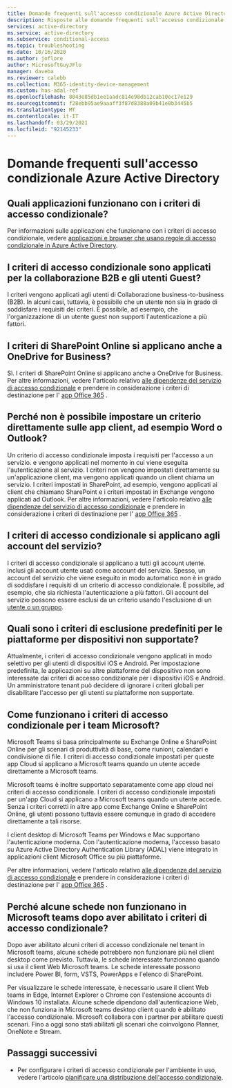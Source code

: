 ```yaml
---
title: Domande frequenti sull'accesso condizionale Azure Active Directory | Microsoft Docs
description: Risposte alle domande frequenti sull'accesso condizionale in Azure Active Directory.
services: active-directory
ms.service: active-directory
ms.subservice: conditional-access
ms.topic: troubleshooting
ms.date: 10/16/2020
ms.author: joflore
author: MicrosoftGuyJFlo
manager: daveba
ms.reviewer: calebb
ms.collection: M365-identity-device-management
ms.custom: has-adal-ref
ms.openlocfilehash: 8043e85db1ee1aadc814e98db12cab10ec17e129
ms.sourcegitcommit: f28ebb95ae9aaaff3f87d8388a09b41e0b3445b5
ms.translationtype: MT
ms.contentlocale: it-IT
ms.lasthandoff: 03/29/2021
ms.locfileid: "92145233"
---
```

# <a name="azure-active-directory-conditional-access-faqs"></a>Domande frequenti sull'accesso condizionale Azure Active Directory

## <a name="which-applications-work-with-conditional-access-policies"></a>Quali applicazioni funzionano con i criteri di accesso condizionale?

Per informazioni sulle applicazioni che funzionano con i criteri di accesso condizionale, vedere [applicazioni e browser che usano regole di accesso condizionale in Azure Active Directory](concept-conditional-access-cloud-apps.md).

## <a name="are-conditional-access-policies-enforced-for-b2b-collaboration-and-guest-users"></a>I criteri di accesso condizionale sono applicati per la collaborazione B2B e gli utenti Guest?

I criteri vengono applicati agli utenti di Collaborazione business-to-business (B2B). In alcuni casi, tuttavia, è possibile che un utente non sia in grado di soddisfare i requisiti dei criteri. È possibile, ad esempio, che l'organizzazione di un utente guest non supporti l'autenticazione a più fattori. 

## <a name="does-a-sharepoint-online-policy-also-apply-to-onedrive-for-business"></a>I criteri di SharePoint Online si applicano anche a OneDrive for Business?

Sì. I criteri di SharePoint Online si applicano anche a OneDrive for Business. Per altre informazioni, vedere l'articolo relativo [alle dipendenze del servizio di accesso condizionale](service-dependencies.md) e prendere in considerazione i criteri di destinazione per l' [app Office 365](concept-conditional-access-cloud-apps.md#office-365) .

## <a name="why-cant-i-set-a-policy-directly-on-client-apps-like-word-or-outlook"></a>Perché non è possibile impostare un criterio direttamente sulle app client, ad esempio Word o Outlook?

Un criterio di accesso condizionale imposta i requisiti per l'accesso a un servizio. e vengono applicati nel momento in cui viene eseguita l'autenticazione al servizio. I criteri non vengono impostati direttamente su un'applicazione client, ma vengono applicati quando un client chiama un servizio. I criteri impostati in SharePoint, ad esempio, vengono applicati ai client che chiamano SharePoint e i criteri impostati in Exchange vengono applicati ad Outlook. Per altre informazioni, vedere l'articolo relativo [alle dipendenze del servizio di accesso condizionale](service-dependencies.md) e prendere in considerazione i criteri di destinazione per l' [app Office 365](concept-conditional-access-cloud-apps.md#office-365) .

## <a name="does-a-conditional-access-policy-apply-to-service-accounts"></a>I criteri di accesso condizionale si applicano agli account del servizio?

I criteri di accesso condizionale si applicano a tutti gli account utente. inclusi gli account utente usati come account del servizio. Spesso, un account del servizio che viene eseguito in modo automatico non è in grado di soddisfare i requisiti di un criterio di accesso condizionale. È possibile, ad esempio, che sia richiesta l'autenticazione a più fattori. Gli account del servizio possono essere esclusi da un criterio usando l'esclusione di un [utente o un gruppo](concept-conditional-access-users-groups.md#exclude-users). 

## <a name="what-is-the-default-exclusion-policy-for-unsupported-device-platforms"></a>Quali sono i criteri di esclusione predefiniti per le piattaforme per dispositivi non supportate?

Attualmente, i criteri di accesso condizionale vengono applicati in modo selettivo per gli utenti di dispositivi iOS e Android. Per impostazione predefinita, le applicazioni su altre piattaforme del dispositivo non sono interessate dai criteri di accesso condizionale per i dispositivi iOS e Android. Un amministratore tenant può decidere di ignorare i criteri globali per disabilitare l'accesso per gli utenti su piattaforme non supportate.

## <a name="how-do-conditional-access-policies-work-for-microsoft-teams"></a>Come funzionano i criteri di accesso condizionale per i team Microsoft?

Microsoft Teams si basa principalmente su Exchange Online e SharePoint Online per gli scenari di produttività di base, come riunioni, calendari e condivisione di file. I criteri di accesso condizionale impostati per queste app Cloud si applicano a Microsoft teams quando un utente accede direttamente a Microsoft teams.

Microsoft teams è inoltre supportato separatamente come app cloud nei criteri di accesso condizionale. I criteri di accesso condizionale impostati per un'app Cloud si applicano a Microsoft teams quando un utente accede. Senza i criteri corretti in altre app come Exchange Online e SharePoint Online, gli utenti possono tuttavia essere comunque in grado di accedere direttamente a tali risorse.

I client desktop di Microsoft Teams per Windows e Mac supportano l'autenticazione moderna. Con l'autenticazione moderna, l'accesso basato su Azure Active Directory Authentication Library (ADAL) viene integrato in applicazioni client Microsoft Office su più piattaforme.

Per altre informazioni, vedere l'articolo relativo [alle dipendenze del servizio di accesso condizionale](service-dependencies.md) e prendere in considerazione i criteri di destinazione per l' [app Office 365](concept-conditional-access-cloud-apps.md#office-365) .

## <a name="why-are-some-tabs-not-working-in-microsoft-teams-after-enabling-conditional-access-policies"></a>Perché alcune schede non funzionano in Microsoft teams dopo aver abilitato i criteri di accesso condizionale?

Dopo aver abilitato alcuni criteri di accesso condizionale nel tenant in Microsoft teams, alcune schede potrebbero non funzionare più nel client desktop come previsto. Tuttavia, le schede interessate funzionano quando si usa il client Web Microsoft teams. Le schede interessate possono includere Power BI, form, VSTS, PowerApps e l'elenco di SharePoint.

Per visualizzare le schede interessate, è necessario usare il client Web teams in Edge, Internet Explorer o Chrome con l'estensione accounts di Windows 10 installata. Alcune schede dipendono dall'autenticazione Web, che non funziona in Microsoft teams desktop client quando è abilitato l'accesso condizionale. Microsoft collabora con i partner per abilitare questi scenari. Fino a oggi sono stati abilitati gli scenari che coinvolgono Planner, OneNote e Stream.

## <a name="next-steps"></a>Passaggi successivi

- Per configurare i criteri di accesso condizionale per l'ambiente in uso, vedere l'articolo [pianificare una distribuzione dell'accesso condizionale](plan-conditional-access.md). 
